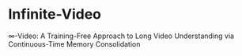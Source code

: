 # Infinite-Video
$\infty$-Video: A Training-Free Approach to Long Video Understanding via Continuous-Time Memory Consolidation
